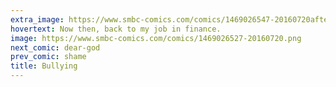 ```yaml
---
extra_image: https://www.smbc-comics.com/comics/1469026547-20160720after.png
hovertext: Now then, back to my job in finance.
image: https://www.smbc-comics.com/comics/1469026527-20160720.png
next_comic: dear-god
prev_comic: shame
title: Bullying
---
```


